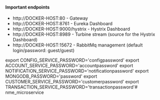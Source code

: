 
#### Important endpoints
- http://DOCKER-HOST:80 - Gateway
- http://DOCKER-HOST:8761 - Eureka Dashboard
- http://DOCKER-HOST:9000/hystrix - Hystrix Dashboard
- http://DOCKER-HOST:8989 - Turbine stream (source for the Hystrix Dashboard)
- http://DOCKER-HOST:15672 - RabbitMq management (default login/password: guest/guest)

export CONFIG_SERVICE_PASSWORD='configpassword'
export ACCOUNT_SERVICE_PASSWORD='accountpassword'
export NOTIFICATION_SERVICE_PASSWORD='notificationpassword'
export MONGODB_PASSWORD='password'
export CUSTOMER_SERVICE_PASSWORD='customerpassword'
export TRANSACTION_SERVICE_PASSWORD='transactionpassword'# nme_microservice
